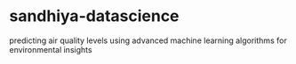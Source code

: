 # sandhiya-datascience
predicting air quality levels using advanced machine learning  algorithms for environmental insights 

